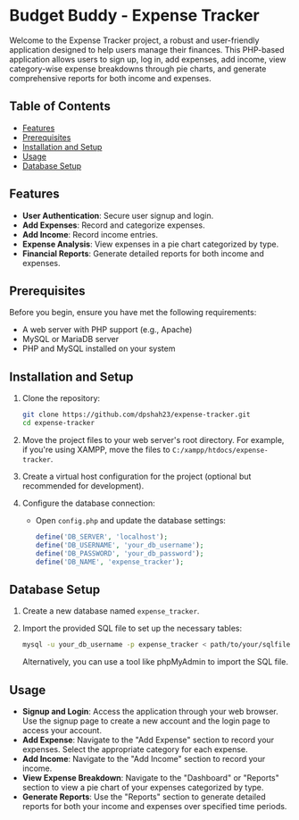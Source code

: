 # Budget Buddy - Expense Tracker

Welcome to the Expense Tracker project, a robust and user-friendly application designed to help users manage their finances. This PHP-based application allows users to sign up, log in, add expenses, add income, view category-wise expense breakdowns through pie charts, and generate comprehensive reports for both income and expenses.

## Table of Contents

- [Features](#features)
- [Prerequisites](#prerequisites)
- [Installation and Setup](#installation-and-setup)
- [Usage](#usage)
- [Database Setup](#database-setup)


## Features

- **User Authentication**: Secure user signup and login.
- **Add Expenses**: Record and categorize expenses.
- **Add Income**: Record income entries.
- **Expense Analysis**: View expenses in a pie chart categorized by type.
- **Financial Reports**: Generate detailed reports for both income and expenses.

## Prerequisites

Before you begin, ensure you have met the following requirements:

- A web server with PHP support (e.g., Apache)
- MySQL or MariaDB server
- PHP and MySQL installed on your system

## Installation and Setup

1. Clone the repository:
   ```sh
   git clone https://github.com/dpshah23/expense-tracker.git
   cd expense-tracker
   ```

2. Move the project files to your web server's root directory. For example, if you're using XAMPP, move the files to `C:/xampp/htdocs/expense-tracker`.

3. Create a virtual host configuration for the project (optional but recommended for development).

4. Configure the database connection:
   - Open `config.php` and update the database settings:
     ```php
     define('DB_SERVER', 'localhost');
     define('DB_USERNAME', 'your_db_username');
     define('DB_PASSWORD', 'your_db_password');
     define('DB_NAME', 'expense_tracker');
     ```

## Database Setup

1. Create a new database named `expense_tracker`.

2. Import the provided SQL file to set up the necessary tables:
   ```sh
   mysql -u your_db_username -p expense_tracker < path/to/your/sqlfile.sql
   ```
   Alternatively, you can use a tool like phpMyAdmin to import the SQL file.

## Usage

- **Signup and Login**: Access the application through your web browser. Use the signup page to create a new account and the login page to access your account.
- **Add Expense**: Navigate to the "Add Expense" section to record your expenses. Select the appropriate category for each expense.
- **Add Income**: Navigate to the "Add Income" section to record your income.
- **View Expense Breakdown**: Navigate to the "Dashboard" or "Reports" section to view a pie chart of your expenses categorized by type.
- **Generate Reports**: Use the "Reports" section to generate detailed reports for both your income and expenses over specified time periods.

